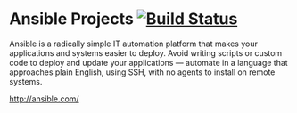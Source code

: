 # Ansible Projects [![Build Status](https://travis-ci.org/resmo/ansible-role-ntp.png?branch=master)](https://travis-ci.org/praveen8735/ansible)

Ansible is a radically simple IT automation platform that makes your applications and systems easier to deploy. Avoid writing scripts or custom code to deploy and update your applications — automate in a language that approaches plain English, using SSH, with no agents to install on remote systems.

http://ansible.com/

